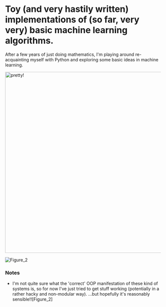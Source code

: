 # Toy (and very hastily written) implementations of (so far, very very) basic machine learning algorithms.

After a few years of just doing mathematics, I'm playing around re-acquainting myself with Python and exploring some basic ideas in machine learning.

<img width="585" alt="pretty!" src="https://github.com/xanderlewis/ml-from-scratch/assets/8215808/d5994f58-f2e8-442b-a8b7-fbc198fb3526">

![Figure_2](https://github.com/xanderlewis/ml-from-scratch/assets/8215808/93340009-f7b6-47d0-a9a9-aebcbfffee3d)


### Notes
- I'm not quite sure what the 'correct' OOP manifestation of these kind of systems is, so for now I've just tried to get stuff working (potentially in a rather hacky and non-modular way). ...but hopefully it's reasonably sensible!![Figure_2]
